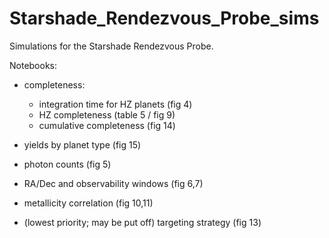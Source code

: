 # Starshade_Rendezvous_Probe_sims
Simulations for the Starshade Rendezvous Probe. 

Notebooks:
 - completeness:
    - integration time for HZ planets (fig 4)
    - HZ completeness (table 5 / fig 9)
    - cumulative completeness (fig 14)
- yields by planet type (fig 15)

- photon counts (fig 5)
- RA/Dec and observability windows (fig 6,7)
- metallicity correlation (fig 10,11)
- (lowest priority; may be put off) targeting strategy (fig 13)
